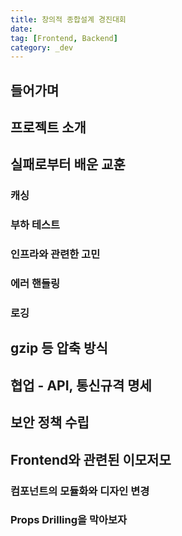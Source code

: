 ```yaml
---
title: 창의적 종합설계 경진대회
date:
tag: [Frontend, Backend]
category: _dev
---
```


## 들어가며

## 프로젝트 소개

## 실패로부터 배운 교훈

### 캐싱

### 부하 테스트

### 인프라와 관련한 고민

### 에러 핸들링

### 로깅

## gzip 등 압축 방식

## 협업 - API, 통신규격 명세

## 보안 정책 수립

## Frontend와 관련된 이모저모

### 컴포넌트의 모듈화와 디자인 변경

### Props Drilling을 막아보자
